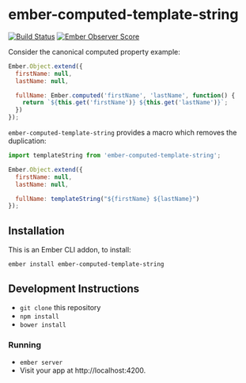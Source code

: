 # ember-computed-template-string

[![Build Status](https://travis-ci.org/intercom/ember-computed-template-string.svg?branch=master)](https://travis-ci.org/intercom/ember-computed-template-string) [![Ember Observer Score](http://emberobserver.com/badges/ember-computed-template-string.svg)](http://emberobserver.com/addons/ember-computed-template-string)

Consider the canonical computed property example:

```js
Ember.Object.extend({
  firstName: null,
  lastName: null,

  fullName: Ember.computed('firstName', 'lastName', function() {
    return `${this.get('firstName')} ${this.get('lastName')}`;
  })
});
```

`ember-computed-template-string` provides a macro which removes the duplication:

```js
import templateString from 'ember-computed-template-string';

Ember.Object.extend({
  firstName: null,
  lastName: null,

  fullName: templateString("${firstName} ${lastName}")
});
```

## Installation

This is an Ember CLI addon, to install:

`ember install ember-computed-template-string`

## Development Instructions

* `git clone` this repository
* `npm install`
* `bower install`

### Running

* `ember server`
* Visit your app at http://localhost:4200.

